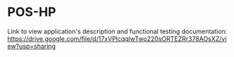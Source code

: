# POS-HP
Link to view application's description and functional testing documentation:
https://drive.google.com/file/d/17xVPlcqqlwTwo220sORTEZRr378AOsXZ/view?usp=sharing
